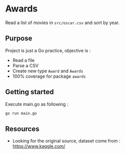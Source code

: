 # Awards

Read a list of movies in `src/oscar.csv` and sort by year. 

## Purpose

Project is just a Go practice, objective is : 

* Read a file
* Parse a CSV
* Create new type `Award` and `Awards`
* 100% coverage for package `awards`

## Getting started

Execute main.go as following : 

```bash
go run main.go
```

## Resources

* Looking for the original source, dataset come from : https://www.kaggle.com/